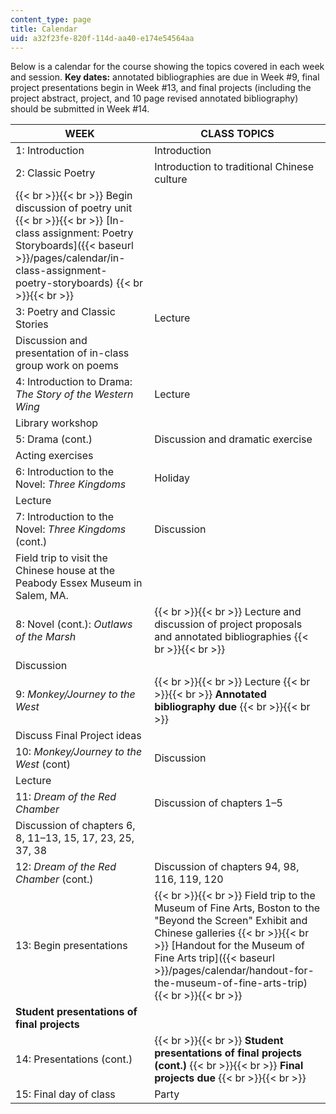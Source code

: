 ```yaml
---
content_type: page
title: Calendar
uid: a32f23fe-820f-114d-aa40-e174e54564aa
---
```


Below is a calendar for the course showing the topics covered in each week and session. **Key dates:** annotated bibliographies are due in Week #9, final project presentations begin in Week #13, and final projects (including the project abstract, project, and 10 page revised annotated bibliography) should be submitted in Week #14.

| WEEK | CLASS TOPICS |
| --- | --- |
| 1: Introduction | Introduction |
| 2: Classic Poetry | Introduction to traditional Chinese culture |
|  {{< br >}}{{< br >}} Begin discussion of poetry unit {{< br >}}{{< br >}} [In-class assignment: Poetry Storyboards]({{< baseurl >}}/pages/calendar/in-class-assignment-poetry-storyboards) {{< br >}}{{< br >}}  |
| 3: Poetry and Classic Stories | Lecture |
| Discussion and presentation of in-class group work on poems |
| 4: Introduction to Drama: _The Story of the Western Wing_ | Lecture |
| Library workshop |
| 5: Drama (cont.) | Discussion and dramatic exercise |
| Acting exercises |
| 6: Introduction to the Novel: _Three Kingdoms_  | Holiday |
| Lecture |
| 7: Introduction to the Novel: _Three Kingdoms_ (cont.) | Discussion |
| Field trip to visit the Chinese house at the Peabody Essex Museum in Salem, MA. |
| 8: Novel (cont.): _Outlaws of the Marsh_ |  {{< br >}}{{< br >}} Lecture and discussion of project proposals and annotated bibliographies {{< br >}}{{< br >}}  |
| Discussion |
| 9: _Monkey/Journey to the West_ |  {{< br >}}{{< br >}} Lecture {{< br >}}{{< br >}} **Annotated bibliography due** {{< br >}}{{< br >}}  |
| Discuss Final Project ideas |
| 10: _Monkey/Journey to the West_ (cont) | Discussion |
| Lecture |
| 11: _Dream of the Red Chamber_ | Discussion of chapters 1–5 |
| Discussion of chapters 6, 8, 11–13, 15, 17, 23, 25, 37, 38 |
| 12: _Dream of the Red Chamber_ (cont.) | Discussion of chapters 94, 98, 116, 119, 120 |
| 13: Begin presentations |  {{< br >}}{{< br >}} Field trip to the Museum of Fine Arts, Boston to the "Beyond the Screen" Exhibit and Chinese galleries {{< br >}}{{< br >}} [Handout for the Museum of Fine Arts trip]({{< baseurl >}}/pages/calendar/handout-for-the-museum-of-fine-arts-trip) {{< br >}}{{< br >}}  |
| **Student presentations of final projects** |
| 14: Presentations (cont.) |  {{< br >}}{{< br >}} **Student presentations of final projects (cont.)** {{< br >}}{{< br >}} **Final projects due** {{< br >}}{{< br >}}  |
| 15: Final day of class | Party